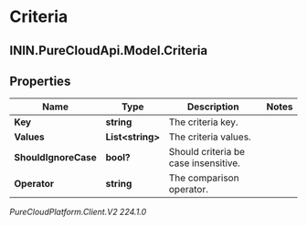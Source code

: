 # Criteria

## ININ.PureCloudApi.Model.Criteria

## Properties

|Name | Type | Description | Notes|
|------------ | ------------- | ------------- | -------------|
| **Key** | **string** | The criteria key. | |
| **Values** | **List&lt;string&gt;** | The criteria values. | |
| **ShouldIgnoreCase** | **bool?** | Should criteria be case insensitive. | |
| **Operator** | **string** | The comparison operator. | |



_PureCloudPlatform.Client.V2 224.1.0_
